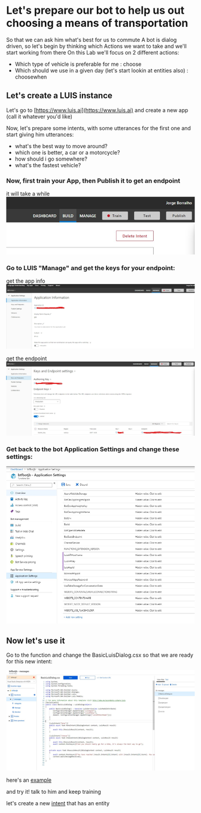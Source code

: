 # Let's prepare our bot to help us out choosing a means of transportation

So that we can ask him what's best for us to commute
A bot is dialog driven, so let's begin by thinking which Actions we want to take and we'll start working from there
On this Lab we'll focus on 2 different actions:
* Which type of vehicle is preferable for me : choose
* Which should we use in a given day (let's start lookin at entities also) : choosewhen

## Let's create a LUIS instance

Let's go to [https://www.luis.ai](https://www.luis.ai) and create a new app (call it whatever you'd like)

Now, let's prepare some intents, with some utterances for the first one and start giving him utterances:
- what's the best way to move around?
- which one is better, a car or a motorcycle?
- how should i go somewhere?
- what's the fastest vehicle?

### Now, first train your App, then Publish it to get an endpoint
it will take a while 
![top right](screens/train_luis.jpg)

### Go to LUIS "Manage" and get the keys for your endpoint:

get the app info
![app information](screens/appinformation_luis.jpg)

get the endpoint
![endpoints](screens/endpoint_luis.jpg)


### Get back to the bot Application Settings and change these settings:

![app settings](screens/appsettings_bot.jpg)

## Now let's use it

Go to the function and change the BasicLuisDialog.csx so that we are ready for this new intent:

![bot](screens/ex1_bot.jpg)

here's an [example](exercises/ex1/BasicLuisDialog.csx)

and try it!
talk to him and keep training

let's create a new [intent](LUIS2.md) that has an entity